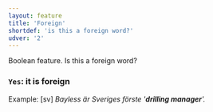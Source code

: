 ```yaml
---
layout: feature
title: 'Foreign'
shortdef: 'is this a foreign word?'
udver: '2'
---
```


Boolean feature. Is this a foreign word? 

### <a name="Yes">`Yes`</a>: it is foreign

Example: [sv] _Bayless är Sveriges förste '<b>drilling manager</b>'._
<!-- Interlanguage links updated Po 6. listopadu 2023, 21:41:45 CET -->
